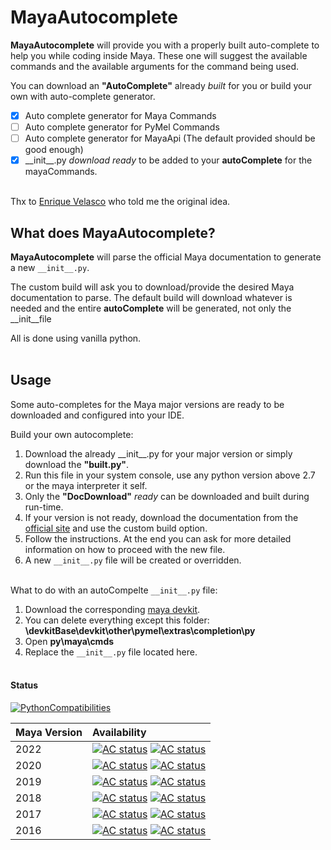 
# MayaAutocomplete
**MayaAutocomplete** will provide you with a properly built auto-complete to help you while coding inside Maya. These one will suggest the available commands and the available arguments for the command being used.

You can download an **"AutoComplete"** already _built_ for you or build your own with auto-complete generator.

- [x] Auto complete generator for Maya Commands
- [ ] Auto complete generator for PyMel Commands
- [ ] Auto complete generator for MayaApi (The default provided should be good enough)
- [x] \_\_init__.py _download ready_ to be added to your **autoComplete** for the mayaCommands.<br /><br />

Thx to [Enrique Velasco](https://github.com/enriquevelmai) who told me the original idea.

## What does MayaAutocomplete?
**MayaAutocomplete** will parse the official Maya documentation to generate a new `__init__.py`.  

The custom build will ask you to download/provide the desired Maya documentation to parse.
The default build will download whatever is needed and the entire **autoComplete** will be generated, not only the \_\_init__file 

All is done using vanilla python.<br /><br />


## Usage  
Some auto-completes for the Maya major versions are ready to be downloaded and configured into your IDE.

Build your own autocomplete:
1. Download the already \_\_init__.py for your major version or simply download the **"built.py"**.
2. Run this file in your system console, use any python version above 2.7 or the maya interpreter it self.
3. Only the **"DocDownload"** _ready_ can be downloaded and built during run-time.
4. If your version is not ready, download the documentation from the [official site](https://knowledge.autodesk.com/support/maya/troubleshooting/caas/downloads/content/download-install-maya-product-help.html) and use the custom build option.
5. Follow the instructions. At the end you can ask for more detailed information on how to proceed with the new file.
6. A new `__init__.py` file will be created or overridden.<br /><br />


What to do with an autoCompelte `__init__.py` file:
1. Download the corresponding [maya devkit](https://www.autodesk.com/developer-network/platform-technologies/maya).
2. You can delete everything except this folder: **\devkitBase\devkit\other\pymel\extras\completion\py**
3. Open **py\maya\cmds**
4. Replace the `__init__.py` file located here.<br /><br />


#### Status

[![PythonCompatibilities](https://img.shields.io/badge/python-2.7%20%7C%203.x-blue)](https://www.python.org/downloads/)


| Maya Version | Availability
|:----------|:-----
| 2022 | [![AC status](https://img.shields.io/badge/AutoComplete-Built-brightgreen)](autoCompleteVersions/2022py) [![AC status](https://img.shields.io/badge/DocDownload-Ready-brightgreen)]()
| 2020 | [![AC status](https://img.shields.io/badge/AutoComplete-Built-brightgreen)](autoCompleteVersions/2020py) [![AC status](https://img.shields.io/badge/DocDownload-Ready-brightgreen)]()
| 2019 | [![AC status](https://img.shields.io/badge/AutoComplete-Built-brightgreen)](autoCompleteVersions/2019py) [![AC status](https://img.shields.io/badge/DocDownload-Ready-brightgreen)]()
| 2018 | [![AC status](https://img.shields.io/badge/AutoComplete-Built-brightgreen)](autoCompleteVersions/2018py) [![AC status](https://img.shields.io/badge/DocDownload-Ready-brightgreen)]()
| 2017 | [![AC status](https://img.shields.io/badge/AutoComplete-Built-red)]() [![AC status](https://img.shields.io/badge/DocDownload-Ready-brightgreen)]()
| 2016 | [![AC status](https://img.shields.io/badge/AutoComplete-Built-red)]() [![AC status](https://img.shields.io/badge/DocDownload-Ready-brightgreen)]()
